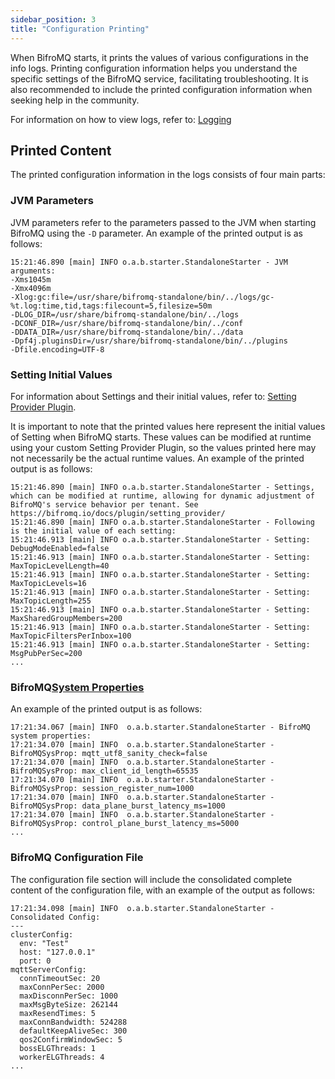 ```yaml
---
sidebar_position: 3
title: "Configuration Printing"
---
```


When BifroMQ starts, it prints the values of various configurations in the info logs. Printing configuration information helps you understand the specific settings of the BifroMQ service, facilitating troubleshooting. It is also recommended
to include the printed configuration information when seeking help in the community.

For information on how to view logs, refer to: [Logging](../observability/logging.md)

## Printed Content

The printed configuration information in the logs consists of four main parts:

### JVM Parameters

JVM parameters refer to the parameters passed to the JVM when starting BifroMQ using the `-D` parameter. An example of the printed output is as follows:

```text
15:21:46.890 [main] INFO o.a.b.starter.StandaloneStarter - JVM arguments:
-Xms1045m
-Xmx4096m
-Xlog:gc:file=/usr/share/bifromq-standalone/bin/../logs/gc-%t.log:time,tid,tags:filecount=5,filesize=50m
-DLOG_DIR=/usr/share/bifromq-standalone/bin/../logs
-DCONF_DIR=/usr/share/bifromq-standalone/bin/../conf
-DDATA_DIR=/usr/share/bifromq-standalone/bin/../data
-Dpf4j.pluginsDir=/usr/share/bifromq-standalone/bin/../plugins
-Dfile.encoding=UTF-8
```

### Setting Initial Values

For information about Settings and their initial values, refer to: [Setting Provider Plugin](../../plugin/setting_provider/intro.md).

It is important to note that the printed values here represent the initial values of Setting when BifroMQ starts. These values can be modified at runtime using your custom Setting Provider Plugin, so the values printed here may not
necessarily be the actual runtime values. An example of the printed output is as follows:

```text
15:21:46.890 [main] INFO o.a.b.starter.StandaloneStarter - Settings, which can be modified at runtime, allowing for dynamic adjustment of BifroMQ's service behavior per tenant. See https://bifromq.io/docs/plugin/setting_provider/
15:21:46.890 [main] INFO o.a.b.starter.StandaloneStarter - Following is the initial value of each setting:
15:21:46.913 [main] INFO o.a.b.starter.StandaloneStarter - Setting: DebugModeEnabled=false
15:21:46.913 [main] INFO o.a.b.starter.StandaloneStarter - Setting: MaxTopicLevelLength=40
15:21:46.913 [main] INFO o.a.b.starter.StandaloneStarter - Setting: MaxTopicLevels=16
15:21:46.913 [main] INFO o.a.b.starter.StandaloneStarter - Setting: MaxTopicLength=255
15:21:46.913 [main] INFO o.a.b.starter.StandaloneStarter - Setting: MaxSharedGroupMembers=200
15:21:46.913 [main] INFO o.a.b.starter.StandaloneStarter - Setting: MaxTopicFiltersPerInbox=100
15:21:46.913 [main] INFO o.a.b.starter.StandaloneStarter - Setting: MsgPubPerSec=200
...
```

### BifroMQ[System Properties](./bifromq_sys_props.md)

An example of the printed output is as follows:

```text
17:21:34.067 [main] INFO  o.a.b.starter.StandaloneStarter - BifroMQ system properties:
17:21:34.070 [main] INFO  o.a.b.starter.StandaloneStarter - BifroMQSysProp: mqtt_utf8_sanity_check=false
17:21:34.070 [main] INFO  o.a.b.starter.StandaloneStarter - BifroMQSysProp: max_client_id_length=65535
17:21:34.070 [main] INFO  o.a.b.starter.StandaloneStarter - BifroMQSysProp: session_register_num=1000
17:21:34.070 [main] INFO  o.a.b.starter.StandaloneStarter - BifroMQSysProp: data_plane_burst_latency_ms=1000
17:21:34.070 [main] INFO  o.a.b.starter.StandaloneStarter - BifroMQSysProp: control_plane_burst_latency_ms=5000
...
```

### BifroMQ Configuration File

The configuration file section will include the consolidated complete content of the configuration file, with an example of the output as follows:

```text
17:21:34.098 [main] INFO  o.a.b.starter.StandaloneStarter - Consolidated Config:
---
clusterConfig:
  env: "Test"
  host: "127.0.0.1"
  port: 0
mqttServerConfig:
  connTimeoutSec: 20
  maxConnPerSec: 2000
  maxDisconnPerSec: 1000
  maxMsgByteSize: 262144
  maxResendTimes: 5
  maxConnBandwidth: 524288
  defaultKeepAliveSec: 300
  qos2ConfirmWindowSec: 5
  bossELGThreads: 1
  workerELGThreads: 4
...
```

